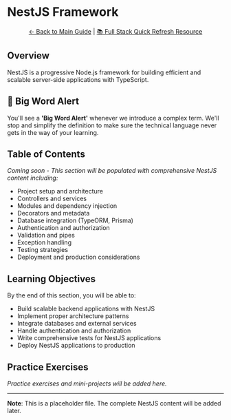 # NestJS Framework

<div align="center">

[← Back to Main Guide](../README.md) | [📚 Full Stack Quick Refresh Resource](../README.md)

</div>

## Overview

NestJS is a progressive Node.js framework for building efficient and scalable server-side applications with TypeScript.

## 🚨 Big Word Alert

You'll see a **'Big Word Alert'** whenever we introduce a complex term. We'll stop and simplify the definition to make sure the technical language never gets in the way of your learning.

## Table of Contents

_Coming soon - This section will be populated with comprehensive NestJS content including:_

- Project setup and architecture
- Controllers and services
- Modules and dependency injection
- Decorators and metadata
- Database integration (TypeORM, Prisma)
- Authentication and authorization
- Validation and pipes
- Exception handling
- Testing strategies
- Deployment and production considerations

## Learning Objectives

By the end of this section, you will be able to:

- Build scalable backend applications with NestJS
- Implement proper architecture patterns
- Integrate databases and external services
- Handle authentication and authorization
- Write comprehensive tests for NestJS applications
- Deploy NestJS applications to production

## Practice Exercises

_Practice exercises and mini-projects will be added here._

---

**Note**: This is a placeholder file. The complete NestJS content will be added later.

